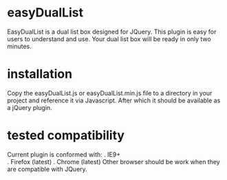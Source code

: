 # easyDualList
EasyDualList is a dual list box designed for JQuery. This plugin is easy for users to understand and use. Your dual list box will be ready in only two minutes.

# installation
Copy the easyDualList.js or easyDualList.min.js file to a directory in your project and reference it via Javascript. After which it should be available as a jQuery plugin.

# tested compatibility
Current plugin is conformed with:
. IE9+ <br>
. Firefox (latest)
. Chrome (latest)
Other browser should be work when they are compatible with JQuery. 
